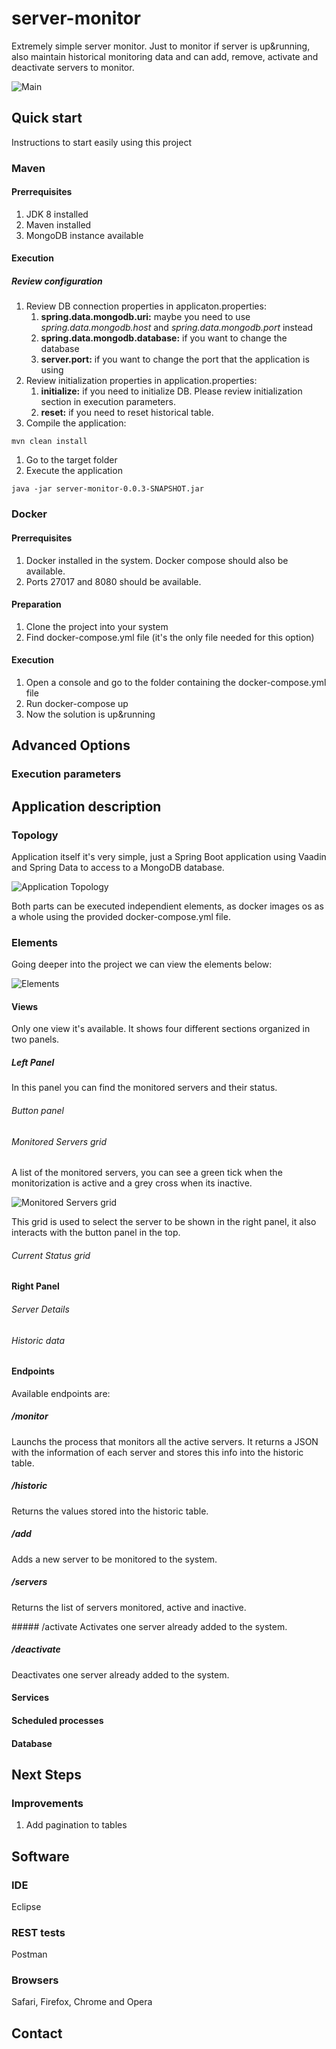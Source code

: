# server-monitor
Extremely simple server monitor. Just to monitor if server is up&running, also maintain historical monitoring data and can add, remove, activate and deactivate servers to monitor.

![Main](img/server-monitor-main.png "server-monitor main")

## Quick start
Instructions to start easily using this project

### Maven
#### Prerrequisites
1. JDK 8 installed
1. Maven installed
1. MongoDB instance available

#### Execution
##### Review configuration
1. Review DB connection properties in applicaton.properties:
    1. **spring.data.mongodb.uri:** maybe you need to use *spring.data.mongodb.host* and *spring.data.mongodb.port* instead
    1. **spring.data.mongodb.database:** if you want to change the database
    1. **server.port:** if you want to change the port that the application is using
1. Review initialization properties in application.properties:
    1. **initialize:** if you need to initialize DB. Please review initialization section in execution parameters.
    1. **reset:** if you need to reset historical table.
1. Compile the application: 

```
mvn clean install
```

1. Go to the target folder
1. Execute the application

```
java -jar server-monitor-0.0.3-SNAPSHOT.jar
```

### Docker
#### Prerrequisites
1. Docker installed in the system. Docker compose should also be available.
1. Ports 27017 and 8080 should be available.

#### Preparation
1. Clone the project into your system
1. Find docker-compose.yml file (it's the only file needed for this option)

#### Execution
1. Open a console and go to the folder containing the docker-compose.yml file
1. Run docker-compose up
1. Now the solution is up&running

## Advanced Options
### Execution parameters

## Application description
### Topology
Application itself it's very simple, just a Spring Boot application using Vaadin and Spring Data to access to a MongoDB database.

![Application Topology](img/server-monitor-topology.png "server-monitor topology")

Both parts can be executed independient elements, as docker images os as a whole using the provided docker-compose.yml file.

### Elements
Going deeper into the project we can view the elements below:

![Elements](img/server-monitor-elements.png "server-monitor elements")
#### Views
Only one view it's available. It shows four different sections organized in two panels.

##### Left Panel
In this panel you can find the monitored servers and their status.

###### Button panel


###### Monitored Servers grid
A list of the monitored servers, you can see a green tick when the monitorization is active and a grey cross when its inactive.

![Monitored Servers grid](img/server-monitor-monitored-servers.png "Monitored Servers Grid")

This grid is used to select the server to be shown in the right panel, it also interacts with the button panel in the top.

###### Current Status grid
#### Right Panel
###### Server Details
###### Historic data

#### Endpoints
Available endpoints are:

##### /monitor
Launchs the process that monitors all the active servers. It returns a JSON with the information of each server and stores this info into the historic table.

##### /historic
Returns the values stored into the historic table.

##### /add
Adds a new server to be monitored to the system.

##### /servers
Returns the list of servers monitored, active and inactive.

##### /activate
Activates one server already added to the system.

##### /deactivate
Deactivates one server already added to the system.

#### Services
#### Scheduled processes
#### Database

## Next Steps
### Improvements
1. Add pagination to tables 

## Software
### IDE
Eclipse
### REST tests
Postman
### Browsers
Safari, Firefox, Chrome and Opera 

## Contact
